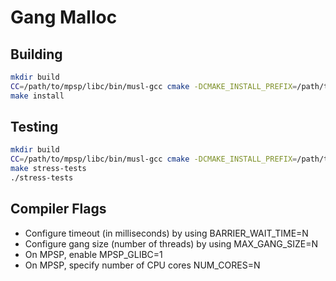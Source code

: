 # Gang Malloc

## Building
```sh
mkdir build
CC=/path/to/mpsp/libc/bin/musl-gcc cmake -DCMAKE_INSTALL_PREFIX=/path/to/mpsp/libc/ ..
make install
```

## Testing
```sh
mkdir build
CC=/path/to/mpsp/libc/bin/musl-gcc cmake -DCMAKE_INSTALL_PREFIX=/path/to/mpsp/libc/ ..
make stress-tests
./stress-tests
```

## Compiler Flags
* Configure timeout (in milliseconds) by using BARRIER_WAIT_TIME=N
* Configure gang size (number of threads) by using MAX_GANG_SIZE=N
* On MPSP, enable MPSP_GLIBC=1
* On MPSP, specify number of CPU cores NUM_CORES=N
